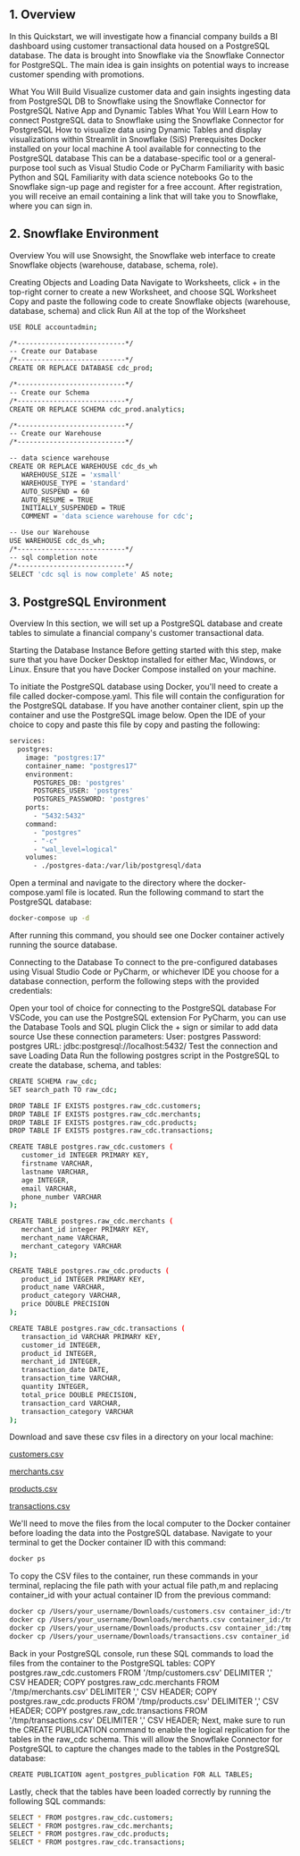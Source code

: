 ## 1. Overview


In this Quickstart, we will investigate how a financial company builds a BI dashboard using customer transactional data housed on a PostgreSQL database. The data is brought into Snowflake via the Snowflake Connector for PostgreSQL. The main idea is gain insights on potential ways to increase customer spending with promotions.

What You Will Build
Visualize customer data and gain insights ingesting data from PostgreSQL DB to Snowflake using the Snowflake Connector for PostgreSQL Native App and Dynamic Tables
What You Will Learn
How to connect PostgreSQL data to Snowflake using the Snowflake Connector for PostgreSQL
How to visualize data using Dynamic Tables and display visualizations within Streamlit in Snowflake (SiS)
Prerequisites
Docker installed on your local machine
A tool available for connecting to the PostgreSQL database
This can be a database-specific tool or a general-purpose tool such as Visual Studio Code or PyCharm
Familiarity with basic Python and SQL
Familiarity with data science notebooks
Go to the Snowflake sign-up page and register for a free account. After registration, you will receive an email containing a link that will take you to Snowflake, where you can sign in.


## 2. Snowflake Environment
Overview
You will use Snowsight, the Snowflake web interface to create Snowflake objects (warehouse, database, schema, role).

Creating Objects and Loading Data
Navigate to Worksheets, click + in the top-right corner to create a new Worksheet, and choose SQL Worksheet
Copy and paste the following code to create Snowflake objects (warehouse, database, schema) and click Run All at the top of the Worksheet


```bash
USE ROLE accountadmin;

/*---------------------------*/
-- Create our Database
/*---------------------------*/
CREATE OR REPLACE DATABASE cdc_prod;

/*---------------------------*/
-- Create our Schema
/*---------------------------*/
CREATE OR REPLACE SCHEMA cdc_prod.analytics;

/*---------------------------*/
-- Create our Warehouse
/*---------------------------*/

-- data science warehouse
CREATE OR REPLACE WAREHOUSE cdc_ds_wh
   WAREHOUSE_SIZE = 'xsmall'
   WAREHOUSE_TYPE = 'standard'
   AUTO_SUSPEND = 60
   AUTO_RESUME = TRUE
   INITIALLY_SUSPENDED = TRUE
   COMMENT = 'data science warehouse for cdc';

-- Use our Warehouse
USE WAREHOUSE cdc_ds_wh;
/*---------------------------*/
-- sql completion note
/*---------------------------*/
SELECT 'cdc sql is now complete' AS note;
```


## 3. PostgreSQL Environment
Overview
In this section, we will set up a PostgreSQL database and create tables to simulate a financial company's customer transactional data.

Starting the Database Instance
Before getting started with this step, make sure that you have Docker Desktop installed for either Mac, Windows, or Linux. Ensure that you have Docker Compose installed on your machine.

To initiate the PostgreSQL database using Docker, you'll need to create a file called docker-compose.yaml. This file will contain the configuration for the PostgreSQL database. If you have another container client, spin up the container and use the PostgreSQL image below.
Open the IDE of your choice to copy and paste this file by copy and pasting the following:

```bash
services:
  postgres:
    image: "postgres:17"
    container_name: "postgres17"
    environment:
      POSTGRES_DB: 'postgres'
      POSTGRES_USER: 'postgres'
      POSTGRES_PASSWORD: 'postgres'
    ports:
      - "5432:5432"
    command:
      - "postgres"
      - "-c"
      - "wal_level=logical"
    volumes:
      - ./postgres-data:/var/lib/postgresql/data
```

Open a terminal and navigate to the directory where the docker-compose.yaml file is located. Run the following command to start the PostgreSQL database:
```bash
docker-compose up -d
```
After running this command, you should see one Docker container actively running the source database.

Connecting to the Database
To connect to the pre-configured databases using Visual Studio Code or PyCharm, or whichever IDE you choose for a database connection, perform the following steps with the provided credentials:

Open your tool of choice for connecting to the PostgreSQL database
For VSCode, you can use the PostgreSQL extension
For PyCharm, you can use the Database Tools and SQL plugin
Click the + sign or similar to add data source
Use these connection parameters:
User: postgres
Password: postgres
URL: jdbc:postgresql://localhost:5432/
Test the connection and save
Loading Data
Run the following postgres script in the PostgreSQL to create the database, schema, and tables:

```bash
CREATE SCHEMA raw_cdc;
SET search_path TO raw_cdc;

DROP TABLE IF EXISTS postgres.raw_cdc.customers;
DROP TABLE IF EXISTS postgres.raw_cdc.merchants;
DROP TABLE IF EXISTS postgres.raw_cdc.products;
DROP TABLE IF EXISTS postgres.raw_cdc.transactions;

CREATE TABLE postgres.raw_cdc.customers (
   customer_id INTEGER PRIMARY KEY,
   firstname VARCHAR,
   lastname VARCHAR,
   age INTEGER,
   email VARCHAR,
   phone_number VARCHAR
);

CREATE TABLE postgres.raw_cdc.merchants (
   merchant_id integer PRIMARY KEY,
   merchant_name VARCHAR,
   merchant_category VARCHAR
);

CREATE TABLE postgres.raw_cdc.products (
   product_id INTEGER PRIMARY KEY,
   product_name VARCHAR,
   product_category VARCHAR,
   price DOUBLE PRECISION
);

CREATE TABLE postgres.raw_cdc.transactions (
   transaction_id VARCHAR PRIMARY KEY,
   customer_id INTEGER,
   product_id INTEGER,
   merchant_id INTEGER,
   transaction_date DATE,
   transaction_time VARCHAR,
   quantity INTEGER,
   total_price DOUBLE PRECISION,
   transaction_card VARCHAR,
   transaction_category VARCHAR
);
```
Download and save these csv files in a directory on your local machine:

[customers.csv](https://github.com/Snowflake-Labs/sfguide-intro-to-cdc-using-snowflake-postgres-connector-dynamic-tables/blob/main/scripts/postgres_csv/customers.csv)

[merchants.csv](https://github.com/Snowflake-Labs/sfguide-intro-to-cdc-using-snowflake-postgres-connector-dynamic-tables/blob/main/scripts/postgres_csv/merchants.csv)

[products.csv](https://github.com/Snowflake-Labs/sfguide-intro-to-cdc-using-snowflake-postgres-connector-dynamic-tables/blob/main/scripts/postgres_csv/products.csv)

[transactions.csv](https://github.com/Snowflake-Labs/sfguide-intro-to-cdc-using-snowflake-postgres-connector-dynamic-tables/blob/main/scripts/postgres_csv/customers.csv)



We'll need to move the files from the local computer to the Docker container before loading the data into the PostgreSQL database.
Navigate to your terminal to get the Docker container ID with this command:
```bash
docker ps
```
To copy the CSV files to the container, run these commands in your terminal, replacing the file path with your actual file path,m and replacing container_id with your actual container ID from the previous command:
```bash
docker cp /Users/your_username/Downloads/customers.csv container_id:/tmp/customers.csv
docker cp /Users/your_username/Downloads/merchants.csv container_id:/tmp/merchants.csv
docker cp /Users/your_username/Downloads/products.csv container_id:/tmp/products.csv
docker cp /Users/your_username/Downloads/transactions.csv container_id:/tmp/transactions.csv
```
Back in your PostgreSQL console, run these SQL commands to load the files from the container to the PostgreSQL tables:
COPY postgres.raw_cdc.customers FROM '/tmp/customers.csv' DELIMITER ',' CSV HEADER;
COPY postgres.raw_cdc.merchants FROM '/tmp/merchants.csv' DELIMITER ',' CSV HEADER;
COPY postgres.raw_cdc.products FROM '/tmp/products.csv' DELIMITER ',' CSV HEADER;
COPY postgres.raw_cdc.transactions FROM '/tmp/transactions.csv' DELIMITER ',' CSV HEADER;
Next, make sure to run the CREATE PUBLICATION command to enable the logical replication for the tables in the raw_cdc schema. This will allow the Snowflake Connector for PostgreSQL to capture the changes made to the tables in the PostgreSQL database:
```bash
CREATE PUBLICATION agent_postgres_publication FOR ALL TABLES;
```
Lastly, check that the tables have been loaded correctly by running the following SQL commands:
```bash
SELECT * FROM postgres.raw_cdc.customers;
SELECT * FROM postgres.raw_cdc.merchants;
SELECT * FROM postgres.raw_cdc.products;
SELECT * FROM postgres.raw_cdc.transactions;
```
